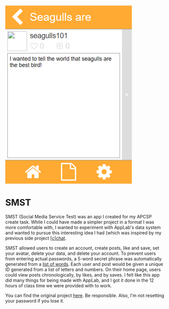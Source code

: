 ![SMST Message View](thumbnail.png)

# SMST

SMST (Social Media Service Test) was an app I created for my APCSP create task.
While I could have made a simpler project in a format I was more comfortable with,
I wanted to experiment with AppLab's data system and wanted to pursue this interesting
idea I had (which was inspired by my previous side project [\[c\]chat](https://github.com/justinhschaaf/apcsp/tree/master/[c]chat).

SMST allowed users to create an account, create posts, like and save, set your avatar, delete your data, and delete your account.
To prevent users from entering actual passwords, a 5-word secret phrase was automatically generated from a [list of words](https://www.usingenglish.com/resources/wordcheck/list-basic+english.html). Each user and post would be given a unique ID generated from a list of letters and numbers. On their home page, users could view posts chronologically, by likes, and by saves. I felt like this app did many things for being made with AppLab, and I got it done in the 12 hours of class time we were provided with to work.

You can find the original project [here](https://studio.code.org/projects/applab/sO5IL1lW8awQCjv7I1uMArMS7PBTBJGS8HvNBVBO6D8). Be responsible. Also, I'm not resetting your password if you lose it.
